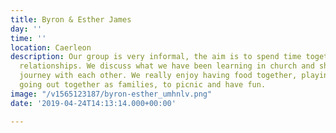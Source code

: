 ```yaml
---
title: Byron & Esther James
day: ''
time: ''
location: Caerleon
description: Our group is very informal, the aim is to spend time together and build
  relationships. We discuss what we have been learning in church and share our faith
  journey with each other. We really enjoy having food together, playing games and
  going out together as families, to picnic and have fun.
image: "/v1565123187/byron-esther_umhnlv.png"
date: '2019-04-24T14:13:14.000+00:00'

---
```

